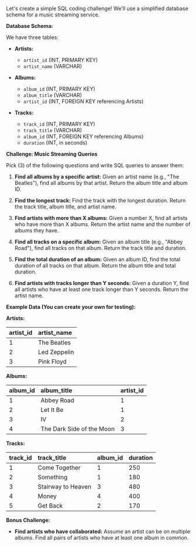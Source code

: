 Let's create a simple SQL coding challenge!  We'll use a simplified database schema for a music streaming service.

**Database Schema:**

We have three tables:

*   **Artists:**
    *   `artist_id` (INT, PRIMARY KEY)
    *   `artist_name` (VARCHAR)

*   **Albums:**
    *   `album_id` (INT, PRIMARY KEY)
    *   `album_title` (VARCHAR)
    *   `artist_id` (INT, FOREIGN KEY referencing Artists)

*   **Tracks:**
    *   `track_id` (INT, PRIMARY KEY)
    *   `track_title` (VARCHAR)
    *   `album_id` (INT, FOREIGN KEY referencing Albums)
    *   `duration` (INT, in seconds)

**Challenge: Music Streaming Queries**

Pick (3) of the following questions and write SQL queries to answer them:

1.  **Find all albums by a specific artist:**  Given an artist name (e.g., "The Beatles"), find all albums by that artist.  Return the album title and album ID.

2.  **Find the longest track:** Find the track with the longest duration. Return the track title, album title, and artist name.

3.  **Find artists with more than X albums:** Given a number X, find all artists who have more than X albums. Return the artist name and the number of albums they have.

4.  **Find all tracks on a specific album:** Given an album title (e.g., "Abbey Road"), find all tracks on that album. Return the track title and duration.

5.  **Find the total duration of an album:** Given an album ID, find the total duration of all tracks on that album. Return the album title and total duration.

6.  **Find artists with tracks longer than Y seconds:** Given a duration Y, find all artists who have at least one track longer than Y seconds.  Return the artist name.

**Example Data (You can create your own for testing):**

**Artists:**

| artist\_id | artist\_name    |
| :--------- | :------------- |
| 1          | The Beatles    |
| 2          | Led Zeppelin |
| 3          | Pink Floyd     |

**Albums:**

| album\_id | album\_title      | artist\_id |
| :--------- | :--------------- | :--------- |
| 1          | Abbey Road       | 1          |
| 2          | Let It Be        | 1          |
| 3          | IV               | 2          |
| 4          | The Dark Side of the Moon | 3          |

**Tracks:**

| track\_id | track\_title      | album\_id | duration |
| :--------- | :--------------- | :--------- | :------- |
| 1          | Come Together    | 1          | 250      |
| 2          | Something        | 1          | 180      |
| 3          | Stairway to Heaven | 3          | 480      |
| 4          | Money            | 4          | 400      |
| 5          | Get Back         | 2          | 170      |


**Bonus Challenge:**

*   **Find artists who have collaborated:**  Assume an artist can be on multiple albums. Find all pairs of artists who have at least one album in common.
